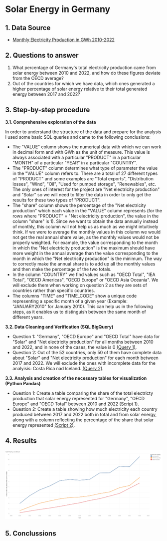 # Solar Energy in Germany

## 1. Data Source
- [Monthly Electricity Production in GWh 2010-2022](https://www.kaggle.com/datasets/ccanb23/iea-monthly-electricity-statistics?resource=download)

## 2. Questions to answer
1. What percentage of Germany's total electricity production came from solar energy between 2010 and 2022, and how do these figures deviate from the OECD average?
2. Out of the countries for which we have data, which ones generated a higher percentage of solar energy relative to their total generated energy between 2017 and 2022?

## 3. Step-by-step procedure

**3.1. Comprehensive exploration of the data**

In order to understand the structure of the data and prepare for the analysis I used some basic SQL queries and came to the following conclusions:
- The "VALUE" column shows the numerical data with which we can work in decimal form and with GWh as the unit of measure. This value is always associated with a particular "PRODUCT" in a particular "MONTH" of a particular "YEAR" in a particular "COUNTRY". 
- The "PRODUCT" column determines what type of parameter the value in the "VALUE" column refers to. There are a total of 27 different types of "PRODUCT" and some examples are "Total exports", "Distribution losses", "Wind", "Oil", "Used for pumped storage", "Renewables", etc. The only ones of interest for the project are "Net electricity production" and "Solar" so we will need to filter the data in order to only get the results for these two types of "PRODUCT".
- The "share" column shows the percentage of the "Net electricity production" which each value in the "VALUE" column represents (for the rows where "PRODUCT" = "Net electricity production", the value in the column "share" is 1). Since we want to obtain the data annually instead of monthly, this column will not help us as much as we might intuitively think. If we were to average the monthly values in this column we would not get the real annual share value, as the monthly values would not be properly weighted. For example, the value corresponding to the month in which the "Net electricity production" is the maximum should have more weight in the annual average than the value corresponding to the month in which the "Net electricity production" is the minimum. The way to correctly make the annual share is to add up all the monthly values and then make the percentage of the two totals.
- In the column "COUNTRY" we find values such as "OECD Total", "IEA Total", "OECD Americas", "OECD Europe" or "OECD Asia Oceania". We will exclude them when working on question 2 as they are sets of countries rather than specific countries.
- The columns "TIME" and "TIME_CODE" show a unique code representing a specific month of a given year (Example: "JANUARY2010" for January 2010). This can help us in the following steps, as it enables us to distinguish between the same month of different years.

**3.2. Data Cleaning and Verification (SQL BigQuery)**

- Question 1: "Germany", "OECD Europe" and "OECD Total" have data for "Solar" and "Net electricity production" for all months between 2010 and 2022, and in none of the cases, the value is 0 [(Query 1)](code/SQL_queries.txt).
- Question 2: Out of the 52 countries, only 50 of them have complete data about "Solar" and "Net electricity production" for each month between 2017 and 2022. We will exclude the ones with incomplete data for the analyisis: Costa Rica nad Iceland. [(Query 2)](code/SQL_queries.txt).

**3.3. Analysis and creation of the necessary tables for visualization (Python Pandas)**

- Question 1: Create a table comparing the share of the total electricty production that solar energy represented for "Germany", "OECD Europe" and "OECD Total" between 2010 and 2022 [(Script 1)](code/Q1.py).
- Question 2: Create a table showing how much electricity each country produced between 2017 and 2022 both in total and from solar energy, along with a column reflecting the percentage of the share that solar energy represented [(Script 2)](code/Q2.py).


## 4. Results
![Ejemplo de imagen](visualizations/Viz1.png)


## 5. Conclussions
